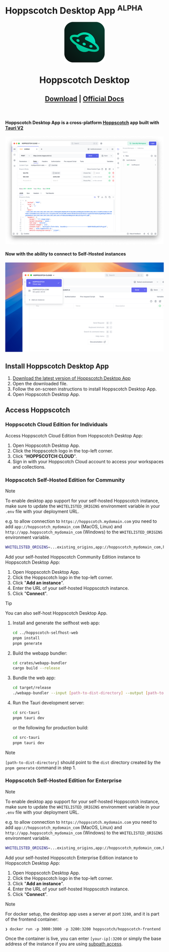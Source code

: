 # Hoppscotch Desktop App <sup>ALPHA</sup>

<div align="center">
   <img align="center" width="128px" src="public/logo.svg" />
   <h1 align="center"><b>Hoppscotch Desktop</b></h1>
   <h2 align="center">
      <a href="https://hoppscotch.com/download">Download</a> |
      <a href="https://docs.hoppscotch.io/documentation/clients/desktop">Official Docs</a>
   </h2>
</div>

<br/>

#### Hoppscotch Desktop App is a cross-platform [Hoppscotch](https://hoppscotch.io) app built with [Tauri V2](https://v2.tauri.app/)

![Hoppscotch Desktop App](desktop-app.png)

#### Now with the ability to connect to Self-Hosted instances

![Hoppscotch Desktop App](connection-to-self-hosted-instance.png)

## Install Hoppscotch Desktop App

1. [Download the latest version of Hoppscotch Desktop App](https://hoppscotch.com/download)
2. Open the downloaded file.
3. Follow the on-screen instructions to install Hoppscotch Desktop App.
4. Open Hoppscotch Desktop App.

## Access Hoppscotch

### Hoppscotch Cloud Edition for Individuals

Access Hoppscotch Cloud Edition from Hoppscotch Desktop App:

1. Open Hoppscotch Desktop App.
2. Click the Hoppscotch logo in the top-left corner.
3. Click "**HOPPSCOTCH CLOUD**".
4. Sign in with your Hoppscotch Cloud account to access your workspaces and collections.

### Hoppscotch Self-Hosted Edition for Community

> [!Note]
> To enable desktop app support for your self-hosted Hoppscotch instance, make sure to update the `WHITELISTED_ORIGINS` environment variable in your `.env` file with your deployment URL.
>
> e.g. to allow connection to `https://hoppscotch.mydomain.com` you need to add `app://hoppscotch_mydomain_com` (MacOS, Linux) and `http://app.hoppscotch_mydomain_com` (Windows) to the `WHITELISTED_ORIGINS` environment variable.
> ```bash
> WHITELISTED_ORIGINS=...existing_origins,app://hoppscotch_mydomain_com,http://app.hoppscotch_mydomain_com
> ```

Add your self-hosted Hoppscotch Community Edition instance to Hoppscotch Desktop App:

1. Open Hoppscotch Desktop App.
2. Click the Hoppscotch logo in the top-left corner.
3. Click "**Add an instance**".
4. Enter the URL of your self-hosted Hoppscotch instance.
5. Click "**Connect**".

> [!Tip]
> You can also self-host Hoppscotch Desktop App.
> 1. Install and generate the selfhost web app:
>    ```bash
>    cd ../hoppscotch-selfhost-web
>    pnpm install
>    pnpm generate
>    ```
> 2. Build the webapp bundler:
>    ```bash
>    cd crates/webapp-bundler
>    cargo build --release
>    ```
> 3. Bundle the web app:
>    ```bash
>    cd target/release
>    ./webapp-bundler --input [path-to-dist-directory] --output [path-to-hoppscotch-desktop]/bundle.zip --manifest [path-to-hoppscotch-desktop]/manifest.json
>    ```
> 4. Run the Tauri development server:
>    ```bash
>    cd src-tauri
>    pnpm tauri dev
>    ```
>    or the following for production build:
>    ```bash
>    cd src-tauri
>    pnpm tauri dev
>    ```

> [!Note]
> `[path-to-dist-directory]` should point to the `dist` directory created by the `pnpm generate` command in step 1.

### Hoppscotch Self-Hosted Edition for Enterprise

> [!Note]
> To enable desktop app support for your self-hosted Hoppscotch instance, make sure to update the `WHITELISTED_ORIGINS` environment variable in your `.env` file with your deployment URL.
>
> e.g. to allow connection to `https://hoppscotch.mydomain.com` you need to add `app://hoppscotch_mydomain_com` (MacOS, Linux) and `http://app.hoppscotch_mydomain_com` (Windows) to the `WHITELISTED_ORIGINS` environment variable.
> ```bash
> WHITELISTED_ORIGINS=...existing_origins,app://hoppscotch_mydomain_com,http://app.hoppscotch_mydomain_com
> ```

Add your self-hosted Hoppscotch Enterprise Edition instance to Hoppscotch Desktop App:

1. Open Hoppscotch Desktop App.
2. Click the Hoppscotch logo in the top-left corner.
3. Click "**Add an instance**".
4. Enter the URL of your self-hosted Hoppscotch instance.
5. Click "**Connect**".

> [!Note]
> For docker setup, the desktop app uses a server at port `3200`, and it is part of the frontend container:
> 
> ```
> ❯ docker run -p 3000:3000 -p 3200:3200 hoppscotch/hoppscotch-frontend
> ```
> 
> Once the container is live, you can enter `[your-ip]:3200` or simply the base address of the instance if you are using [subpath access](https://docs.hoppscotch.io/guides/articles/self-host-hoppscotch-on-your-own-servers#4-subpath-access). 
